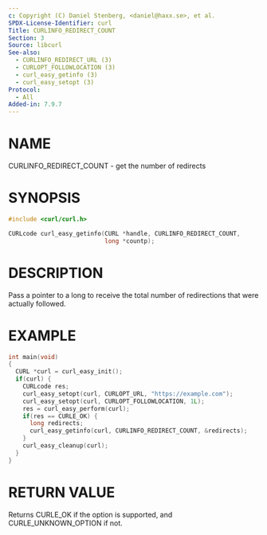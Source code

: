 ```yaml
---
c: Copyright (C) Daniel Stenberg, <daniel@haxx.se>, et al.
SPDX-License-Identifier: curl
Title: CURLINFO_REDIRECT_COUNT
Section: 3
Source: libcurl
See-also:
  - CURLINFO_REDIRECT_URL (3)
  - CURLOPT_FOLLOWLOCATION (3)
  - curl_easy_getinfo (3)
  - curl_easy_setopt (3)
Protocol:
  - All
Added-in: 7.9.7
---
```


# NAME

CURLINFO_REDIRECT_COUNT - get the number of redirects

# SYNOPSIS

~~~c
#include <curl/curl.h>

CURLcode curl_easy_getinfo(CURL *handle, CURLINFO_REDIRECT_COUNT,
                           long *countp);
~~~

# DESCRIPTION

Pass a pointer to a long to receive the total number of redirections that were
actually followed.

# EXAMPLE

~~~c
int main(void)
{
  CURL *curl = curl_easy_init();
  if(curl) {
    CURLcode res;
    curl_easy_setopt(curl, CURLOPT_URL, "https://example.com");
    curl_easy_setopt(curl, CURLOPT_FOLLOWLOCATION, 1L);
    res = curl_easy_perform(curl);
    if(res == CURLE_OK) {
      long redirects;
      curl_easy_getinfo(curl, CURLINFO_REDIRECT_COUNT, &redirects);
    }
    curl_easy_cleanup(curl);
  }
}
~~~

# RETURN VALUE

Returns CURLE_OK if the option is supported, and CURLE_UNKNOWN_OPTION if not.
